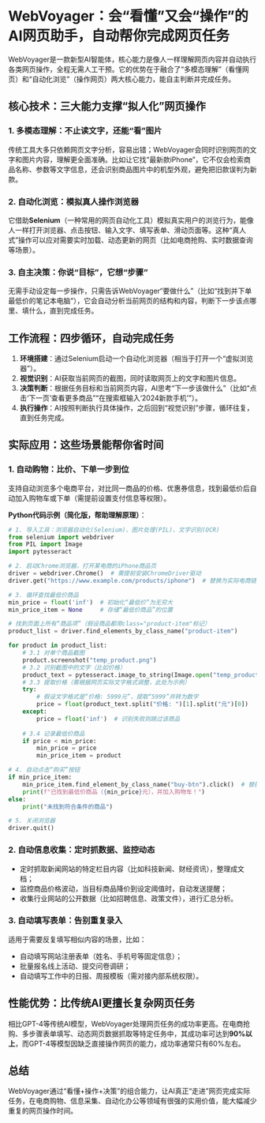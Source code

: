 # WebVoyager：会“看懂”又会“操作”的AI网页助手，自动帮你完成网页任务
WebVoyager是一款新型AI智能体，核心能力是像人一样理解网页内容并自动执行各类网页操作，全程无需人工干预。它的优势在于融合了“多模态理解”（看懂网页）和“自动化浏览”（操作网页）两大核心能力，能自主判断并完成任务。


## 核心技术：三大能力支撑“拟人化”网页操作
### 1. 多模态理解：不止读文字，还能“看”图片
传统工具大多只依赖网页文字分析，容易出错；WebVoyager会同时识别网页的文字和图片内容，理解更全面准确。比如让它找“最新款iPhone”，它不仅会检索商品名称、参数等文字信息，还会识别商品图片中的机型外观，避免把旧款误判为新款。

### 2. 自动化浏览：模拟真人操作浏览器
它借助**Selenium**（一种常用的网页自动化工具）模拟真实用户的浏览行为，能像人一样打开浏览器、点击按钮、输入文字、填写表单、滑动页面等。这种“真人式”操作可以应对需要实时加载、动态更新的网页（比如电商抢购、实时数据查询等场景）。

### 3. 自主决策：你说“目标”，它想“步骤”
无需手动设定每一步操作，只需告诉WebVoyager“要做什么”（比如“找到并下单最低价的笔记本电脑”），它会自动分析当前网页的结构和内容，判断下一步该点哪里、填什么，直到完成任务。


## 工作流程：四步循环，自动完成任务
1.  **环境搭建**：通过Selenium启动一个自动化浏览器（相当于打开一个“虚拟浏览器”）。
2.  **视觉识别**：AI获取当前网页的截图，同时读取网页上的文字和图片信息。
3.  **决策判断**：根据任务目标和当前网页内容，AI思考“下一步该做什么”（比如“点击‘下一页’查看更多商品”“在搜索框输入‘2024新款手机’”）。
4.  **执行操作**：AI按照判断执行具体操作，之后回到“视觉识别”步骤，循环往复，直到任务完成。


## 实际应用：这些场景能帮你省时间
### 1. 自动购物：比价、下单一步到位
支持自动浏览多个电商平台，对比同一商品的价格、优惠券信息，找到最低价后自动加入购物车或下单（需提前设置支付信息等权限）。

**Python代码示例（简化版，帮助理解原理）**：
```python
# 1. 导入工具：浏览器自动化(Selenium)、图片处理(PIL)、文字识别(OCR)
from selenium import webdriver
from PIL import Image
import pytesseract

# 2. 启动Chrome浏览器，打开某电商的iPhone商品页
driver = webdriver.Chrome()  # 需提前安装ChromeDriver驱动
driver.get("https://www.example.com/products/iphone")  # 替换为实际电商链接

# 3. 循环查找最低价商品
min_price = float('inf')  # 初始化“最低价”为无穷大
min_price_item = None     # 存储“最低价商品”的位置

# 找到页面上所有“商品项”（假设商品都用class="product-item"标记）
product_list = driver.find_elements_by_class_name("product-item")

for product in product_list:
    # 3.1 对单个商品截图
    product.screenshot("temp_product.png")
    # 3.2 识别截图中的文字（比如价格）
    product_text = pytesseract.image_to_string(Image.open("temp_product.png"))
    # 3.3 提取价格（需根据网页实际文字格式调整，此处为示例）
    try:
        # 假设文字格式是“价格: 5999元”，提取“5999”并转为数字
        price = float(product_text.split("价格: ")[1].split("元")[0])
    except:
        price = float('inf')  # 识别失败则跳过该商品
    
    # 3.4 记录最低价商品
    if price < min_price:
        min_price = price
        min_price_item = product

# 4. 自动点击“购买”按钮
if min_price_item:
    min_price_item.find_element_by_class_name("buy-btn").click()  # 替换为实际“购买”按钮的class
    print(f"已找到最低价商品（{min_price}元），并加入购物车！")
else:
    print("未找到符合条件的商品")

# 5. 关闭浏览器
driver.quit()
```

### 2. 自动信息收集：定时抓数据、监控动态
- 定时抓取新闻网站的特定栏目内容（比如科技新闻、财经资讯），整理成文档；
- 监控商品价格波动，当目标商品降价到设定阈值时，自动发送提醒；
- 收集行业网站的公开数据（比如招聘信息、政策文件），进行汇总分析。

### 3. 自动填写表单：告别重复录入
适用于需要反复填写相似内容的场景，比如：
- 自动填写网站注册表单（姓名、手机号等固定信息）；
- 批量报名线上活动、提交问卷调研；
- 自动填写工作中的日报、周报模板（需对接内部系统权限）。


## 性能优势：比传统AI更擅长复杂网页任务
相比GPT-4等传统AI模型，WebVoyager处理网页任务的成功率更高。在电商抢购、多步骤表单填写、动态网页数据抓取等特定任务中，其成功率可达到**90%以上**，而GPT-4等模型因缺乏直接操作网页的能力，成功率通常只有60%左右。


## 总结
WebVoyager通过“看懂+操作+决策”的组合能力，让AI真正“走进”网页完成实际任务，在电商购物、信息采集、自动化办公等领域有很强的实用价值，能大幅减少重复的网页操作时间。